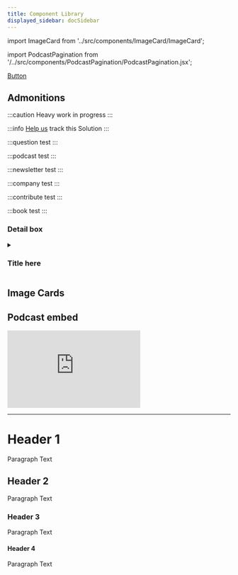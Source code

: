 ```yaml
---
title: Component Library
displayed_sidebar: docSidebar
---
```

import ImageCard from '../src/components/ImageCard/ImageCard';

import PodcastPagination from '/../src/components/PodcastPagination/PodcastPagination.jsx'; 

<a href="https://www.example.com" class="doc-button">Button</a>

## Admonitions

:::caution
Heavy work in progress
:::

:::info [Help us](contribute) track this Solution
:::

:::question
test
:::

:::podcast
test
:::

:::newsletter
test
:::

:::company
test
:::

:::contribute
test
:::

:::book
test
:::

### Detail box

<details>
  <summary><h3>Title here</h3></summary>
  <div>
    <div>
      <h2>Header</h2>
      <p>Paragraph</p>
    </div>
  </div>
</details>


## Image Cards

<div style={{ display: 'flex', flexWrap: 'wrap'}}>
    <ImageCard
    title="Image card example"
    description="Image card description. Note character limit has elipses cutoff"
    imageUrl="/img/recycled-plastics.png"
    linkUrl="../solution-recycled-plastics"
    />
    <ImageCard
    title="Image card example"
    description="Transforming discarded plastics into useful products, reducing plastic waste and its impact on the environment."
    imageUrl="/img/recycled-plastics.png"
    linkUrl="../solution-recycled-plastics"
    />
</div>


## Podcast embed

<iframe 
  allow="autoplay *; encrypted-media *; fullscreen *; clipboard-write" 
  frameBorder="0" 
  height="175" 
  style={{width:'100%', maxWidth:'660px', overflow:'hidden', borderRadius:'10px'}} 
  sandbox="allow-forms allow-popups allow-same-origin allow-scripts allow-storage-access-by-user-activation allow-top-navigation-by-user-activation" 
  src="https://player.simplecast.com/48f461ac-a9c3-4c9e-8288-207b588d8a60?dark=true&wmode=opaque"
/>

<iframe allow="autoplay *; encrypted-media *; fullscreen *; clipboard-write" frameBorder="0" height="175" style={{width:'100%', maxWidth:'660px', overflow:'hidden', borderRadius:'10px'}} sandbox="allow-forms allow-popups allow-same-origin allow-scripts allow-storage-access-by-user-activation allow-top-navigation-by-user-activation" src="https://player.simplecast.com/c0a97991-908c-49ab-a4d5-f2002f6b163b?dark=true&wmode=opaque" />

## Podcast Pagination embed

<PodcastPagination iframes={[
`<iframe allow="autoplay *; encrypted-media *; fullscreen *; clipboard-write" frameBorder="0" height="175" style={{width:'100%', maxWidth:'660px', overflow:'hidden', borderRadius:'10px'}} sandbox="allow-forms allow-popups allow-same-origin allow-scripts allow-storage-access-by-user-activation allow-top-navigation-by-user-activation" src="https://player.simplecast.com/48f461ac-a9c3-4c9e-8288-207b588d8a60?dark=true&wmode=opaque" />`,
`<iframe allow="autoplay *; encrypted-media *; fullscreen *; clipboard-write" frameBorder="0" height="175" style={{width:'100%', maxWidth:'660px', overflow:'hidden', borderRadius:'10px'}} sandbox="allow-forms allow-popups allow-same-origin allow-scripts allow-storage-access-by-user-activation allow-top-navigation-by-user-activation" src="https://player.simplecast.com/48f461ac-a9c3-4c9e-8288-207b588d8a60?dark=true&wmode=opaque" />`,
`<iframe allow="autoplay *; encrypted-media *; fullscreen *; clipboard-write" frameBorder="0" height="175" style={{width:'100%', maxWidth:'660px', overflow:'hidden', borderRadius:'10px'}} sandbox="allow-forms allow-popups allow-same-origin allow-scripts allow-storage-access-by-user-activation allow-top-navigation-by-user-activation" src="https://player.simplecast.com/48f461ac-a9c3-4c9e-8288-207b588d8a60?dark=true&wmode=opaque" />`,
`<iframe allow="autoplay *; encrypted-media *; fullscreen *; clipboard-write" frameBorder="0" height="175" style={{width:'100%', maxWidth:'660px', overflow:'hidden', borderRadius:'10px'}} sandbox="allow-forms allow-popups allow-same-origin allow-scripts allow-storage-access-by-user-activation allow-top-navigation-by-user-activation" src="https://player.simplecast.com/48f461ac-a9c3-4c9e-8288-207b588d8a60?dark=true&wmode=opaque" />`,
`<iframe allow="autoplay *; encrypted-media *; fullscreen *; clipboard-write" frameBorder="0" height="175" style={{width:'100%', maxWidth:'660px', overflow:'hidden', borderRadius:'10px'}} sandbox="allow-forms allow-popups allow-same-origin allow-scripts allow-storage-access-by-user-activation allow-top-navigation-by-user-activation" src="https://player.simplecast.com/48f461ac-a9c3-4c9e-8288-207b588d8a60?dark=true&wmode=opaque" />`,
]}/>

## YouTube embed

<iframe width="560" height="315" src="https://www.youtube-nocookie.com/embed/zFX1mOsg36w?si=H_P0WZ7XFclD1Nvg" title="YouTube video player" frameborder="0" allow="accelerometer; autoplay; clipboard-write; encrypted-media; gyroscope; picture-in-picture; web-share" allowfullscreen></iframe>

---

# Header 1

Paragraph Text

## Header 2

Paragraph Text

### Header 3

Paragraph Text

#### Header 4

Paragraph Text
